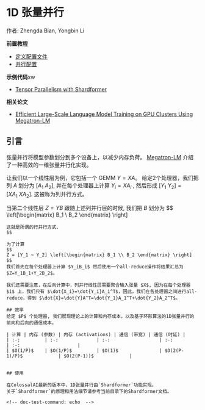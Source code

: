 # 1D 张量并行

作者: Zhengda Bian, Yongbin Li

**前置教程**
- [定义配置文件](../basics/define_your_config.md)
- [并行配置](../basics/configure_parallelization.md)

**示例代码**xw
- [Tensor Parallelism with Shardformer](https://github.com/hpcaitech/ColossalAI/tree/main/colossalai/shardformer/examples)

**相关论文**
- [Efficient Large-Scale Language Model Training on GPU Clusters Using Megatron-LM](https://deepakn94.github.io/assets/papers/megatron-sc21.pdf)

## 引言

张量并行将模型参数划分到多个设备上，以减少内存负荷。
[Megatron-LM](https://deepakn94.github.io/assets/papers/megatron-sc21.pdf) 介绍了一种高效的一维张量并行化实现。

让我们以一个线性层为例，它包括一个 GEMM $Y = XA$。 给定2个处理器，我们把列 $A$ 划分为 $[A_1 ~ A_2]$, 并在每个处理器上计算 $Y_i = XA_i$ , 然后形成 $[Y_1 ~ Y_2] = [XA_1 ~ XA_2]$. 这被称为列并行方式。

当第二个线性层 $Z=YB$ 跟随上述列并行层的时候, 我们把 $B$ 划分为
$$
\left[\begin{matrix} B_1 \\ B_2 \end{matrix} \right]
```
这就是所谓的行并行方式.
$$

为了计算
$$
Z = [Y_1 ~ Y_2] \left[\begin{matrix} B_1 \\ B_2 \end{matrix} \right]
$$
我们首先在每个处理器上计算 $Y_iB_i$ 然后使用一个all-reduce操作将结果汇总为 $Z=Y_1B_1+Y_2B_2$。

我们还需要注意，在后向计算中，列并行线性层需要聚合输入张量 $X$, 因为在每个处理器 $i$ 上，我们只有 $\dot{X_i}=\dot{Y_i}A_i^T$，因此，我们在各处理器之间进行all-reduce，得到 $\dot{X}=\dot{Y}A^T=\dot{Y_1}A_1^T+\dot{Y_2}A_2^T$。

## 效率
给定 $P$ 个处理器, 我们展现理论上的计算和内存成本，以及基于环形算法的1D张量并行的前向和后向的通信成本。

| 计算 | 内存 (参数) | 内存 (activations) | 通信 (带宽) | 通信 (时延) |
| :-:         | :-:              | :-:                  | :-:                       | :-:                     |
| $O(1/P)$    | $O(1/P)$         | $O(1)$               | $O(2(P-1)/P)$             | $O(2(P-1))$             |


## 使用

在ColossalAI最新的版本中，1D张量并行由`Shardformer`功能实现。
关于`Shardformer`的原理和用法细节请参考当前目录下的Shardformer文档。

<!-- doc-test-command: echo  -->
